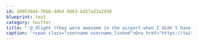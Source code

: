 ```yaml
---
id: dd9539d4-76b6-40b4-9d63-bd27ad3a2430
blueprint: text
category: twitter
title: "'@_dlight (they were awesome in the airport when I didn't have my iPod , just wanted to block out the crying babies!)"
caption: '<span class="username username_linked">@<a href="https://twitter.com/_dlight" title="Битюцкий Корнилий">_dlight</a></span> (they were awesome in the airport when I didn''t have my iPod , just wanted to block out the crying babies!)'
---
```

